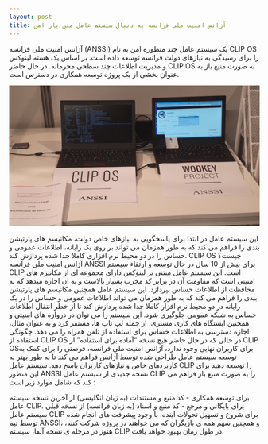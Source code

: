 ```yaml
---
layout: post
title: آژانس امنیت ملی فرانسه به دنبال سیستم عامل متن باز امن
---
```


آژانس امنیت ملی فرانسه (ANSSI) یک سیستم عامل چند منظوره امن به نام CLIP OS را برای رسیدگی به نیازهای دولت فرانسه توسعه داده است. بر اساس یک هسته لینوکس و مدیریت اطلاعات چند سطحی محرمانه. در حال حاضر CLIP OS به صورت منبع باز به عنوان بخشی از یک پروژه توسعه همکاری در دسترس است.


<img src=" /assets/images/fros.jpeg" alt="">


این سیستم عامل در ابتدا برای پاسخگویی به نیازهای خاص دولت، مکانیسم های پارتیشن بندی را فراهم می کند که به طور همزمان می تواند بر روی یک رایانه، اطلاعات عمومی و حساس را در دو محیط نرم افزاری کاملا جدا شده پردازش کند.
CLIP OS چیست؟
آژانس امنیت ملی فرانسه ANSSI برای بیش از 10 سال در حال توسعه و ارتقاء سیستم CLIP است. این سیستم عامل مبتنی بر لینوکس دارای مجموعه ای از مکانیزم های امنیتی است که مقاومت آن در برابر کد مخرب بسیار بالاست و به ان اجازه میدهد که به محافظت از اطلاعات حساس بپردازد. این سیستم عامل همچنین مکانیسم های پارتیشن بندی را فراهم می کند که به طور همزمان می تواند اطلاعات عمومی و حساس را در یک رایانه در دو محیط نرم افزار کاملا جدا شده پردازش کند تا از خطر انتقال اطلاعات حساس به شبکه عمومی جلوگیری شود.
این سیستم را می توان در دروازه های امنیتی و همچنین ایستگاه های کاری مشتری، از جمله لپ تاپ ها، مستقر کرد و به عنوان مثال، اجازه دسترسی به اطلاعات حساس برای استفاده از تلفن همراه را می دهد.
چگونگی استفاده از CLIP OS
در حالی که در حال حاضر هیچ نسخه “آماده برای استفاده” از CLIP OSبرای کاربران نهایی وجود ندارد، آژانس امنیت ملی فرانسه، فرصتی را برای کمک به توسعه سیستم عامل طراحی شده توسط آژانس فراهم می کند تا به طور بهتر به کاربردهای خاص و نیازهای کاربران پاسخ دهد.
سیستم عامل CLIP را توسعه دهید
برای این منظور ANSSI نسخه جدیدی از سیستم عامل CLIP را به صورت منبع باز فراهم می کند که شامل موارد زیر است :

برای توسعه همکاری - کد منبع و مستندات (به زبان انگلیسی) از آخرین نسخه سیستم عامل CLIP.
برای بایگانی و مرجع - کد منبع و اسناد (به زبان فرانسه) از نسخه قبلی سیستم عامل CLIP برای شروع و تسهیل تحولات آینده.
با وجود پیشرفت های انجام شده توسط تیم ANSSI، و همچنین سهم همه ی بازیگران که می خواهند در پروژه شرکت کنند، هنوز در مرحله ی نسخه آلفا، سیستم CLIP در طول زمان بهبود خواهد یافت.




